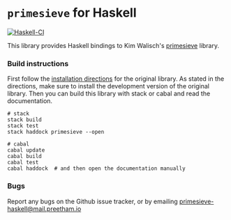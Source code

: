 # `primesieve` for Haskell
[![Haskell-CI](https://github.com/pgujjula/primesieve-haskell/actions/workflows/haskell-ci.yml/badge.svg)](https://github.com/pgujjula/primesieve-haskell/actions/workflows/haskell-ci.yml)

This library provides Haskell bindings to Kim Walisch's
[primesieve](https://github.com/kimwalisch/primesieve) library.

### Build instructions
First follow the
[installation directions](https://github.com/kimwalisch/primesieve#installation)
for the original library. As stated in the directions, make sure to install the
development version of the original library. Then you can build this library
with stack or cabal and read the documentation.
```
# stack
stack build
stack test
stack haddock primesieve --open

# cabal
cabal update
cabal build
cabal test
cabal haddock  # and then open the documentation manually
```

### Bugs
Report any bugs on the Github issue tracker, or by emailing
primesieve-haskell@mail.preetham.io
